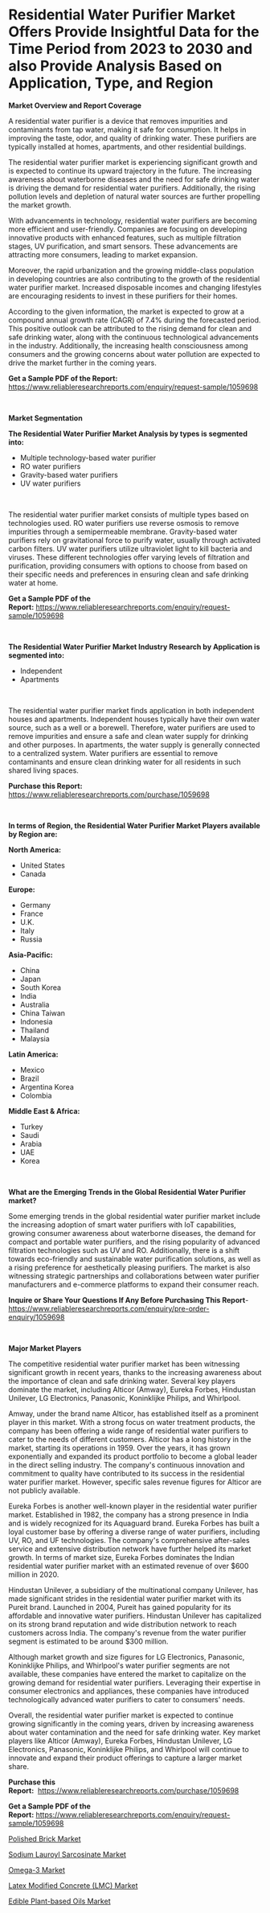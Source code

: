 <p><h1>Residential Water Purifier Market Offers Provide Insightful Data for the Time Period from 2023 to 2030 and also Provide Analysis Based on Application, Type, and Region</h1></p><p><strong>Market Overview and Report Coverage</strong></p>
<p><p>A residential water purifier is a device that removes impurities and contaminants from tap water, making it safe for consumption. It helps in improving the taste, odor, and quality of drinking water. These purifiers are typically installed at homes, apartments, and other residential buildings.</p><p>The residential water purifier market is experiencing significant growth and is expected to continue its upward trajectory in the future. The increasing awareness about waterborne diseases and the need for safe drinking water is driving the demand for residential water purifiers. Additionally, the rising pollution levels and depletion of natural water sources are further propelling the market growth.</p><p>With advancements in technology, residential water purifiers are becoming more efficient and user-friendly. Companies are focusing on developing innovative products with enhanced features, such as multiple filtration stages, UV purification, and smart sensors. These advancements are attracting more consumers, leading to market expansion.</p><p>Moreover, the rapid urbanization and the growing middle-class population in developing countries are also contributing to the growth of the residential water purifier market. Increased disposable incomes and changing lifestyles are encouraging residents to invest in these purifiers for their homes.</p><p>According to the given information, the market is expected to grow at a compound annual growth rate (CAGR) of 7.4% during the forecasted period. This positive outlook can be attributed to the rising demand for clean and safe drinking water, along with the continuous technological advancements in the industry. Additionally, the increasing health consciousness among consumers and the growing concerns about water pollution are expected to drive the market further in the coming years.</p></p>
<p><strong>Get a Sample PDF of the Report:</strong> <a href="https://www.reliableresearchreports.com/enquiry/request-sample/1059698">https://www.reliableresearchreports.com/enquiry/request-sample/1059698</a></p>
<p>&nbsp;</p>
<p><strong>Market Segmentation</strong></p>
<p><strong>The Residential Water Purifier Market Analysis by types is segmented into:</strong></p>
<p><ul><li>Multiple technology-based water purifier</li><li>RO water purifiers</li><li>Gravity-based water purifiers</li><li>UV water purifiers</li></ul></p>
<p>&nbsp;</p>
<p><p>The residential water purifier market consists of multiple types based on technologies used. RO water purifiers use reverse osmosis to remove impurities through a semipermeable membrane. Gravity-based water purifiers rely on gravitational force to purify water, usually through activated carbon filters. UV water purifiers utilize ultraviolet light to kill bacteria and viruses. These different technologies offer varying levels of filtration and purification, providing consumers with options to choose from based on their specific needs and preferences in ensuring clean and safe drinking water at home.</p></p>
<p><strong>Get a Sample PDF of the Report:</strong>&nbsp;<a href="https://www.reliableresearchreports.com/enquiry/request-sample/1059698">https://www.reliableresearchreports.com/enquiry/request-sample/1059698</a></p>
<p>&nbsp;</p>
<p><strong>The Residential Water Purifier Market Industry Research by Application is segmented into:</strong></p>
<p><ul><li>Independent</li><li>Apartments</li></ul></p>
<p>&nbsp;</p>
<p><p>The residential water purifier market finds application in both independent houses and apartments. Independent houses typically have their own water source, such as a well or a borewell. Therefore, water purifiers are used to remove impurities and ensure a safe and clean water supply for drinking and other purposes. In apartments, the water supply is generally connected to a centralized system. Water purifiers are essential to remove contaminants and ensure clean drinking water for all residents in such shared living spaces.</p></p>
<p><strong>Purchase this Report:</strong>&nbsp; <a href="https://www.reliableresearchreports.com/purchase/1059698">https://www.reliableresearchreports.com/purchase/1059698</a></p>
<p>&nbsp;</p>
<p><strong>In terms of Region, the Residential Water Purifier Market Players available by Region are:</strong></p>
<p>
    <p> <strong> North America: </strong>
        <ul>
            <li>United States</li>
            <li>Canada</li>
        </ul>
        </p> 
    <p> <strong> Europe: </strong>
        <ul>
            <li>Germany</li>
            <li>France</li>
            <li>U.K.</li>
            <li>Italy</li>
            <li>Russia</li>
        </ul>
        </p> 
    <p> <strong> Asia-Pacific: </strong>
        <ul>
            <li>China</li>
            <li>Japan</li>
            <li>South Korea</li>
            <li>India</li>
            <li>Australia</li>
            <li>China Taiwan</li>
            <li>Indonesia</li>
            <li>Thailand</li>
            <li>Malaysia</li>
        </ul>
        </p> 
    <p> <strong> Latin America: </strong>
        <ul>
            <li>Mexico</li>
            <li>Brazil</li>
            <li>Argentina Korea</li>
            <li>Colombia</li>
        </ul>
        </p> 
    <p> <strong> Middle East & Africa: </strong>
        <ul>
            <li>Turkey</li>
            <li>Saudi</li>
            <li>Arabia</li>
            <li>UAE</li>
            <li>Korea</li>
        </ul>
    </p>
    </p>
<p>&nbsp;</p>
<p><strong>What are the Emerging Trends in the Global Residential Water Purifier market?</strong></p>
<p><p>Some emerging trends in the global residential water purifier market include the increasing adoption of smart water purifiers with IoT capabilities, growing consumer awareness about waterborne diseases, the demand for compact and portable water purifiers, and the rising popularity of advanced filtration technologies such as UV and RO. Additionally, there is a shift towards eco-friendly and sustainable water purification solutions, as well as a rising preference for aesthetically pleasing purifiers. The market is also witnessing strategic partnerships and collaborations between water purifier manufacturers and e-commerce platforms to expand their consumer reach.</p></p>
<p><strong>Inquire or Share Your Questions If Any Before Purchasing This Report</strong>- <a href="https://www.reliableresearchreports.com/enquiry/pre-order-enquiry/1059698">https://www.reliableresearchreports.com/enquiry/pre-order-enquiry/1059698</a></p>
<p>&nbsp;</p>
<p><strong>Major Market Players</strong></p>
<p><p>The competitive residential water purifier market has been witnessing significant growth in recent years, thanks to the increasing awareness about the importance of clean and safe drinking water. Several key players dominate the market, including Alticor (Amway), Eureka Forbes, Hindustan Unilever, LG Electronics, Panasonic, Koninklijke Philips, and Whirlpool.</p><p>Amway, under the brand name Alticor, has established itself as a prominent player in this market. With a strong focus on water treatment products, the company has been offering a wide range of residential water purifiers to cater to the needs of different customers. Alticor has a long history in the market, starting its operations in 1959. Over the years, it has grown exponentially and expanded its product portfolio to become a global leader in the direct selling industry. The company's continuous innovation and commitment to quality have contributed to its success in the residential water purifier market. However, specific sales revenue figures for Alticor are not publicly available.</p><p>Eureka Forbes is another well-known player in the residential water purifier market. Established in 1982, the company has a strong presence in India and is widely recognized for its Aquaguard brand. Eureka Forbes has built a loyal customer base by offering a diverse range of water purifiers, including UV, RO, and UF technologies. The company's comprehensive after-sales service and extensive distribution network have further helped its market growth. In terms of market size, Eureka Forbes dominates the Indian residential water purifier market with an estimated revenue of over $600 million in 2020.</p><p>Hindustan Unilever, a subsidiary of the multinational company Unilever, has made significant strides in the residential water purifier market with its Pureit brand. Launched in 2004, Pureit has gained popularity for its affordable and innovative water purifiers. Hindustan Unilever has capitalized on its strong brand reputation and wide distribution network to reach customers across India. The company's revenue from the water purifier segment is estimated to be around $300 million.</p><p>Although market growth and size figures for LG Electronics, Panasonic, Koninklijke Philips, and Whirlpool's water purifier segments are not available, these companies have entered the market to capitalize on the growing demand for residential water purifiers. Leveraging their expertise in consumer electronics and appliances, these companies have introduced technologically advanced water purifiers to cater to consumers' needs.</p><p>Overall, the residential water purifier market is expected to continue growing significantly in the coming years, driven by increasing awareness about water contamination and the need for safe drinking water. Key market players like Alticor (Amway), Eureka Forbes, Hindustan Unilever, LG Electronics, Panasonic, Koninklijke Philips, and Whirlpool will continue to innovate and expand their product offerings to capture a larger market share.</p></p>
<p><strong>Purchase this Report:</strong>&nbsp;&nbsp;<a href="https://www.reliableresearchreports.com/purchase/1059698">https://www.reliableresearchreports.com/purchase/1059698</a></p>
<p></p>
<p><strong>Get a Sample PDF of the Report:</strong>&nbsp;<a href="https://www.reliableresearchreports.com/enquiry/request-sample/1059698">https://www.reliableresearchreports.com/enquiry/request-sample/1059698</a></p>
<p><p><a href="https://medium.com/@allelee654/polished-brick-market-size-growth-forecast-2023-2030-13e582128cce">Polished Brick Market</a></p><p><a href="https://github.com/amae102299/Market-Research-Report-List-1/blob/main/sodium-lauroyl-sarcosinate-market.md">Sodium Lauroyl Sarcosinate Market</a></p><p><a href="https://github.com/sndrkn/Market-Research-Report-List-1/blob/main/omega-3-market.md">Omega-3 Market</a></p><p><a href="https://www.linkedin.com/pulse/latex-modified-concrete-lmc-market-size-share-amp-trends-gz7we/">Latex Modified Concrete (LMC) Market</a></p><p><a href="https://www.linkedin.com/pulse/edible-plant-based-oils-market-size-share-global-analysis-ssmve/">Edible Plant-based Oils Market</a></p></p>